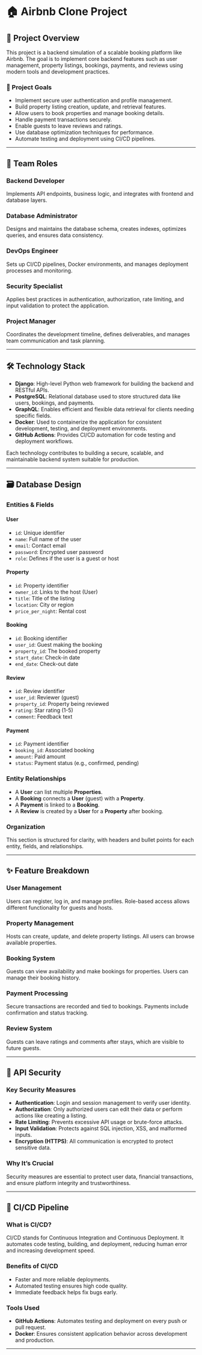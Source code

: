 # 🏠 Airbnb Clone Project

## 📌 Project Overview

This project is a backend simulation of a scalable booking platform like Airbnb. The goal is to implement core backend features such as user management, property listings, bookings, payments, and reviews using modern tools and development practices.

### 🎯 Project Goals

- Implement secure user authentication and profile management.
- Build property listing creation, update, and retrieval features.
- Allow users to book properties and manage booking details.
- Handle payment transactions securely.
- Enable guests to leave reviews and ratings.
- Use database optimization techniques for performance.
- Automate testing and deployment using CI/CD pipelines.

---

## 👥 Team Roles

### Backend Developer
Implements API endpoints, business logic, and integrates with frontend and database layers.

### Database Administrator
Designs and maintains the database schema, creates indexes, optimizes queries, and ensures data consistency.

### DevOps Engineer
Sets up CI/CD pipelines, Docker environments, and manages deployment processes and monitoring.

### Security Specialist
Applies best practices in authentication, authorization, rate limiting, and input validation to protect the application.

### Project Manager
Coordinates the development timeline, defines deliverables, and manages team communication and task planning.

---

## 🛠 Technology Stack

- **Django**: High-level Python web framework for building the backend and RESTful APIs.
- **PostgreSQL**: Relational database used to store structured data like users, bookings, and payments.
- **GraphQL**: Enables efficient and flexible data retrieval for clients needing specific fields.
- **Docker**: Used to containerize the application for consistent development, testing, and deployment environments.
- **GitHub Actions**: Provides CI/CD automation for code testing and deployment workflows.

Each technology contributes to building a secure, scalable, and maintainable backend system suitable for production.

---

## 🗃️ Database Design

### Entities & Fields

#### User
- `id`: Unique identifier
- `name`: Full name of the user
- `email`: Contact email
- `password`: Encrypted user password
- `role`: Defines if the user is a guest or host

#### Property
- `id`: Property identifier
- `owner_id`: Links to the host (User)
- `title`: Title of the listing
- `location`: City or region
- `price_per_night`: Rental cost

#### Booking
- `id`: Booking identifier
- `user_id`: Guest making the booking
- `property_id`: The booked property
- `start_date`: Check-in date
- `end_date`: Check-out date

#### Review
- `id`: Review identifier
- `user_id`: Reviewer (guest)
- `property_id`: Property being reviewed
- `rating`: Star rating (1-5)
- `comment`: Feedback text

#### Payment
- `id`: Payment identifier
- `booking_id`: Associated booking
- `amount`: Paid amount
- `status`: Payment status (e.g., confirmed, pending)

### Entity Relationships

- A **User** can list multiple **Properties**.
- A **Booking** connects a **User** (guest) with a **Property**.
- A **Payment** is linked to a **Booking**.
- A **Review** is created by a **User** for a **Property** after booking.

### Organization

This section is structured for clarity, with headers and bullet points for each entity, fields, and relationships.

---

## ✨ Feature Breakdown

### User Management
Users can register, log in, and manage profiles. Role-based access allows different functionality for guests and hosts.

### Property Management
Hosts can create, update, and delete property listings. All users can browse available properties.

### Booking System
Guests can view availability and make bookings for properties. Users can manage their booking history.

### Payment Processing
Secure transactions are recorded and tied to bookings. Payments include confirmation and status tracking.

### Review System
Guests can leave ratings and comments after stays, which are visible to future guests.

---

## 🔐 API Security

### Key Security Measures

- **Authentication**: Login and session management to verify user identity.
- **Authorization**: Only authorized users can edit their data or perform actions like creating a listing.
- **Rate Limiting**: Prevents excessive API usage or brute-force attacks.
- **Input Validation**: Protects against SQL injection, XSS, and malformed inputs.
- **Encryption (HTTPS)**: All communication is encrypted to protect sensitive data.

### Why It’s Crucial

Security measures are essential to protect user data, financial transactions, and ensure platform integrity and trustworthiness.

---

## 🔄 CI/CD Pipeline

### What is CI/CD?

CI/CD stands for Continuous Integration and Continuous Deployment. It automates code testing, building, and deployment, reducing human error and increasing development speed.

### Benefits of CI/CD

- Faster and more reliable deployments.
- Automated testing ensures high code quality.
- Immediate feedback helps fix bugs early.

### Tools Used

- **GitHub Actions**: Automates testing and deployment on every push or pull request.
- **Docker**: Ensures consistent application behavior across development and production.

---
